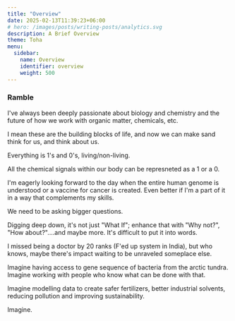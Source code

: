 ```yaml
---
title: "Overview"
date: 2025-02-13T11:39:23+06:00
# hero: /images/posts/writing-posts/analytics.svg
description: A Brief Overview
theme: Toha
menu:
  sidebar:
    name: Overview
    identifier: overview
    weight: 500
---
```


### Ramble

I've always been deeply passionate about biology and chemistry and the future of how we work with organic matter, chemicals, etc.

I mean these are the building blocks of life, and now we can make sand think for us, and think about us.

Everything is 1's and 0's, living/non-living. 

All the chemical signals within our body can be represneted as a 1 or a 0. 

I'm eagerly looking forward to the day when the entire human genome is understood or a vaccine for cancer is created. Even better if I'm a part of it in a way that complements my skills.

We need to be asking bigger questions.

Digging deep down, it's not just "What If"; enhance that with "Why not?", "How about?"....and maybe more. It's difficult to put it into words.

I missed being a doctor by 20 ranks (F'ed up system in India), but who knows, maybe there's impact waiting to be unraveled someplace else.

Imagine having access to gene sequence of bacteria from the arctic tundra. Imagine working with people who know what can be done with that.

Imagine modelling data to create safer fertilizers, better industrial solvents, reducing pollution and improving sustainability.

Imagine.
